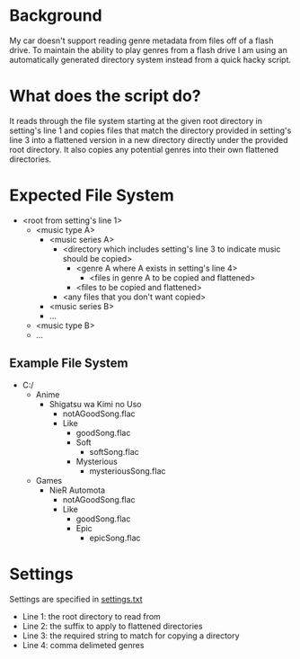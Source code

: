 # Background
My car doesn't support reading genre metadata from files off of a flash drive.
To maintain the ability to play genres from a flash drive I am using an automatically
generated directory system instead from a quick hacky script.

 # What does the script do?
 It reads through the file system starting at the given root directory in setting's line 1
 and copies files that match the directory provided in setting's line 3 into a flattened
 version in a new directory directly under the provided root directory. It also copies any
 potential genres into their own flattened directories.
 
 # Expected File System
  - \<root from setting's line 1\>
    - \<music type A\>
        - \<music series A\>
            - \<directory which includes setting's line 3 to indicate music should be copied\>
                - \<genre A where A exists in setting's line 4\>
                    - \<files in genre A to be copied and flattened\>
                - \<files to be copied and flattened\>
            - \<any files that you don't want copied\>
        - \<music series B\>
        - ...
    - \<music type B\>
    - ...
 
 ## Example File System
 - C:/
    - Anime
        - Shigatsu wa Kimi no Uso
            - notAGoodSong.flac
            - Like
                - goodSong.flac
                - Soft
                    - softSong.flac
                - Mysterious
                    - mysteriousSong.flac
    - Games
        - NieR Automota
            - notAGoodSong.flac
            - Like
                - goodSong.flac
                - Epic
                    - epicSong.flac
 
 # Settings
 Settings are specified in [settings.txt](./settings.txt)
 - Line 1: the root directory to read from
 - Line 2: the suffix to apply to flattened directories
 - Line 3: the required string to match for copying a directory
 - Line 4: comma delimeted genres
  